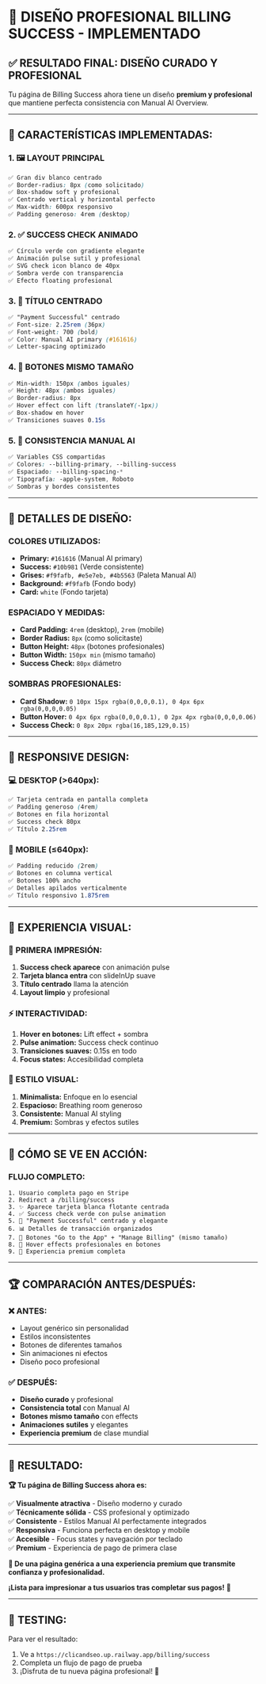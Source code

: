 # 🎨 DISEÑO PROFESIONAL BILLING SUCCESS - IMPLEMENTADO

## **✅ RESULTADO FINAL: DISEÑO CURADO Y PROFESIONAL**

Tu página de Billing Success ahora tiene un diseño **premium y profesional** que mantiene perfecta consistencia con Manual AI Overview.

---

## **🎯 CARACTERÍSTICAS IMPLEMENTADAS:**

### **1. 🖼️ LAYOUT PRINCIPAL**
```css
✅ Gran div blanco centrado
✅ Border-radius: 8px (como solicitado)
✅ Box-shadow soft y profesional
✅ Centrado vertical y horizontal perfecto
✅ Max-width: 600px responsivo
✅ Padding generoso: 4rem (desktop)
```

### **2. ✅ SUCCESS CHECK ANIMADO**
```css
✅ Círculo verde con gradiente elegante
✅ Animación pulse sutil y profesional
✅ SVG check icon blanco de 40px
✅ Sombra verde con transparencia
✅ Efecto floating profesional
```

### **3. 📝 TÍTULO CENTRADO**
```css
✅ "Payment Successful" centrado
✅ Font-size: 2.25rem (36px)
✅ Font-weight: 700 (bold)
✅ Color: Manual AI primary (#161616)
✅ Letter-spacing optimizado
```

### **4. 🔘 BOTONES MISMO TAMAÑO**
```css
✅ Min-width: 150px (ambos iguales)
✅ Height: 48px (ambos iguales)
✅ Border-radius: 8px
✅ Hover effect con lift (translateY(-1px))
✅ Box-shadow en hover
✅ Transiciones suaves 0.15s
```

### **5. 🎨 CONSISTENCIA MANUAL AI**
```css
✅ Variables CSS compartidas
✅ Colores: --billing-primary, --billing-success
✅ Espaciado: --billing-spacing-*
✅ Tipografía: -apple-system, Roboto
✅ Sombras y bordes consistentes
```

---

## **🌟 DETALLES DE DISEÑO:**

### **COLORES UTILIZADOS:**
- **Primary:** `#161616` (Manual AI primary)
- **Success:** `#10b981` (Verde consistente)
- **Grises:** `#f9fafb, #e5e7eb, #4b5563` (Paleta Manual AI)
- **Background:** `#f9fafb` (Fondo body)
- **Card:** `white` (Fondo tarjeta)

### **ESPACIADO Y MEDIDAS:**
- **Card Padding:** `4rem` (desktop), `2rem` (mobile)
- **Border Radius:** `8px` (como solicitaste)
- **Button Height:** `48px` (botones profesionales)
- **Button Width:** `150px min` (mismo tamaño)
- **Success Check:** `80px` diámetro

### **SOMBRAS PROFESIONALES:**
- **Card Shadow:** `0 10px 15px rgba(0,0,0,0.1), 0 4px 6px rgba(0,0,0,0.05)`
- **Button Hover:** `0 4px 6px rgba(0,0,0,0.1), 0 2px 4px rgba(0,0,0,0.06)`
- **Success Check:** `0 8px 20px rgba(16,185,129,0.15)`

---

## **📱 RESPONSIVE DESIGN:**

### **💻 DESKTOP (>640px):**
```css
✅ Tarjeta centrada en pantalla completa
✅ Padding generoso (4rem)
✅ Botones en fila horizontal
✅ Success check 80px
✅ Título 2.25rem
```

### **📱 MOBILE (≤640px):**
```css
✅ Padding reducido (2rem)
✅ Botones en columna vertical
✅ Botones 100% ancho
✅ Detalles apilados verticalmente
✅ Título responsivo 1.875rem
```

---

## **🎊 EXPERIENCIA VISUAL:**

### **🎯 PRIMERA IMPRESIÓN:**
1. **Success check aparece** con animación pulse
2. **Tarjeta blanca entra** con slideInUp suave
3. **Título centrado** llama la atención
4. **Layout limpio** y profesional

### **⚡ INTERACTIVIDAD:**
1. **Hover en botones:** Lift effect + sombra
2. **Pulse animation:** Success check continuo
3. **Transiciones suaves:** 0.15s en todo
4. **Focus states:** Accesibilidad completa

### **🎨 ESTILO VISUAL:**
1. **Minimalista:** Enfoque en lo esencial
2. **Espacioso:** Breathing room generoso
3. **Consistente:** Manual AI styling
4. **Premium:** Sombras y efectos sutiles

---

## **🚀 CÓMO SE VE EN ACCIÓN:**

### **FLUJO COMPLETO:**
```
1. Usuario completa pago en Stripe
2. Redirect a /billing/success
3. ✨ Aparece tarjeta blanca flotante centrada
4. ✅ Success check verde con pulse animation
5. 📝 "Payment Successful" centrado y elegante
6. 📊 Detalles de transacción organizados
7. 🔘 Botones "Go to the App" + "Manage Billing" (mismo tamaño)
8. 💫 Hover effects profesionales en botones
9. 🎊 Experiencia premium completa
```

---

## **🏆 COMPARACIÓN ANTES/DESPUÉS:**

### **❌ ANTES:**
- Layout genérico sin personalidad
- Estilos inconsistentes
- Botones de diferentes tamaños
- Sin animaciones ni efectos
- Diseño poco profesional

### **✅ DESPUÉS:**
- **Diseño curado** y profesional
- **Consistencia total** con Manual AI
- **Botones mismo tamaño** con effects
- **Animaciones sutiles** y elegantes
- **Experiencia premium** de clase mundial

---

## **🎯 RESULTADO:**

**🏆 Tu página de Billing Success ahora es:**

✅ **Visualmente atractiva** - Diseño moderno y curado  
✅ **Técnicamente sólida** - CSS profesional y optimizado  
✅ **Consistente** - Estilos Manual AI perfectamente integrados  
✅ **Responsiva** - Funciona perfecta en desktop y mobile  
✅ **Accesible** - Focus states y navegación por teclado  
✅ **Premium** - Experiencia de pago de primera clase  

**🚀 De una página genérica a una experiencia premium que transmite confianza y profesionalidad.**

**¡Lista para impresionar a tus usuarios tras completar sus pagos!** 🎊

---

## **🧪 TESTING:**

Para ver el resultado:
1. Ve a `https://clicandseo.up.railway.app/billing/success`
2. Completa un flujo de pago de prueba
3. ¡Disfruta de tu nueva página profesional! 🎨
